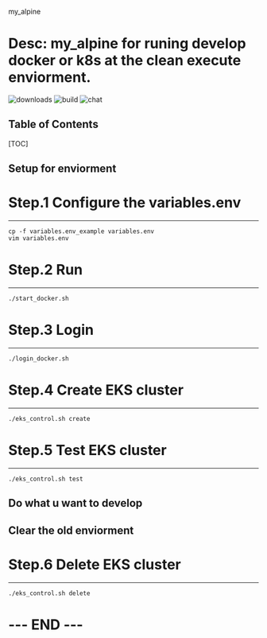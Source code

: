 my_alpine

Desc: my_alpine for runing develop docker or k8s at the clean execute enviorment.
===
![downloads](https://img.shields.io/github/downloads/atom/atom/total.svg)
![build](https://img.shields.io/appveyor/ci/:user/:repo.svg)
![chat](https://img.shields.io/discord/:serverId.svg)

## Table of Contents

[TOC]

## Setup for enviorment

# Step.1 Configure the variables.env
---
```gherkin=
cp -f variables.env_example variables.env
vim variables.env
```

# Step.2 Run
---
```gherkin=
./start_docker.sh
```

# Step.3 Login
---
```gherkin=
./login_docker.sh
```

# Step.4 Create EKS cluster
---
```gherkin=
./eks_control.sh create
```

# Step.5 Test EKS cluster
---
```gherkin=
./eks_control.sh test
```
## Do what u want to develop

## Clear the old enviorment
# Step.6 Delete EKS cluster
---
```gherkin=
./eks_control.sh delete
```

# --- END --- #
